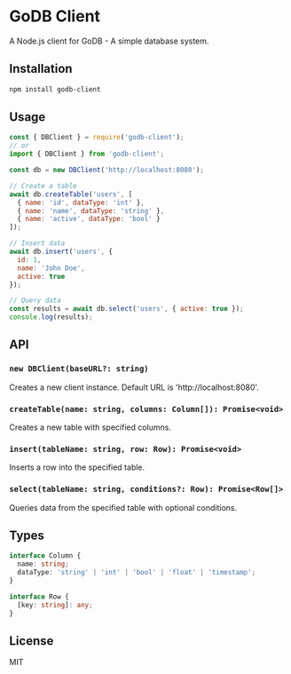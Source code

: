 # GoDB Client

A Node.js client for GoDB - A simple database system.

## Installation

```bash
npm install godb-client
```

## Usage

```javascript
const { DBClient } = require('godb-client');
// or
import { DBClient } from 'godb-client';

const db = new DBClient('http://localhost:8080');

// Create a table
await db.createTable('users', [
  { name: 'id', dataType: 'int' },
  { name: 'name', dataType: 'string' },
  { name: 'active', dataType: 'bool' }
]);

// Insert data
await db.insert('users', {
  id: 1,
  name: 'John Doe',
  active: true
});

// Query data
const results = await db.select('users', { active: true });
console.log(results);
```

## API

### `new DBClient(baseURL?: string)`
Creates a new client instance. Default URL is 'http://localhost:8080'.

### `createTable(name: string, columns: Column[]): Promise<void>`
Creates a new table with specified columns.

### `insert(tableName: string, row: Row): Promise<void>`
Inserts a row into the specified table.

### `select(tableName: string, conditions?: Row): Promise<Row[]>`
Queries data from the specified table with optional conditions.

## Types

```typescript
interface Column {
  name: string;
  dataType: 'string' | 'int' | 'bool' | 'float' | 'timestamp';
}

interface Row {
  [key: string]: any;
}
```

## License

MIT
